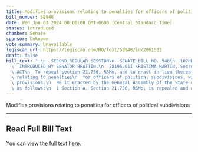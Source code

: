 ```yaml
---
title: Modifies provisions relating to penalties for officers of political subdivisions
bill_number: SB948
date: Wed Jan 03 2024 00:00:00 GMT-0600 (Central Standard Time)
status: Introduced
chamber: Senate
sponsor: Unknown
vote_summary: Unavailable
legiscan_url: https://legiscan.com/MO/text/SB948/id/2861522
draft: false
bill_text: "|\n  SECOND REGULAR SESSION\n  SENATE BILL NO. 948\n  102ND GENERA L ASSEMBLY\n\
  \  INTRODUCED BY SENATOR BRATTIN.\n  2819S.01I KRISTINA MARTIN, Secretary\n  AN\
  \ ACT\n  To repeal section 21.750, RSMo, and to enact in lieu thereof one new section\
  \ relating to penalties\n  for officers of political subdivisions, with penalty\
  \ provisions.\n  Be it enacted by the General Assembly of the State of Missouri,\
  \ as follows:\n  1 Section A. Section 21.750, RSMo, is repealed and one new"
---
```

Modifies provisions relating to penalties for officers of political subdivisions

---

## Read Full Bill Text

You can view the full text [here](https://legiscan.com/MO/text/SB948/id/2861522).
